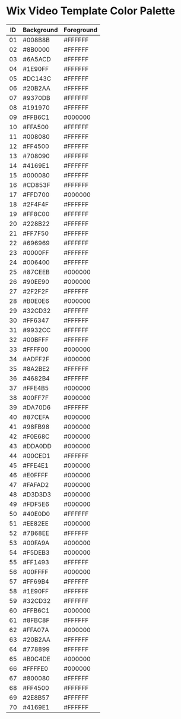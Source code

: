 # Wix Video Template Color Palette

| ID | Background | Foreground |
|----|------------|------------|
| 01 | #008B8B | #FFFFFF |
| 02 | #8B0000 | #FFFFFF |
| 03 | #6A5ACD | #FFFFFF |
| 04 | #1E90FF | #FFFFFF |
| 05 | #DC143C | #FFFFFF |
| 06 | #20B2AA | #FFFFFF |
| 07 | #9370DB | #FFFFFF |
| 08 | #191970 | #FFFFFF |
| 09 | #FFB6C1 | #000000 |
| 10 | #FFA500 | #FFFFFF |
| 11 | #008080 | #FFFFFF |
| 12 | #FF4500 | #FFFFFF |
| 13 | #708090 | #FFFFFF |
| 14 | #4169E1 | #FFFFFF |
| 15 | #000080 | #FFFFFF |
| 16 | #CD853F | #FFFFFF |
| 17 | #FFD700 | #000000 |
| 18 | #2F4F4F | #FFFFFF |
| 19 | #FF8C00 | #FFFFFF |
| 20 | #228B22 | #FFFFFF |
| 21 | #FF7F50 | #FFFFFF |
| 22 | #696969 | #FFFFFF |
| 23 | #0000FF | #FFFFFF |
| 24 | #006400 | #FFFFFF |
| 25 | #87CEEB | #000000 |
| 26 | #90EE90 | #000000 |
| 27 | #2F2F2F | #FFFFFF |
| 28 | #B0E0E6 | #000000 |
| 29 | #32CD32 | #FFFFFF |
| 30 | #FF6347 | #FFFFFF |
| 31 | #9932CC | #FFFFFF |
| 32 | #00BFFF | #FFFFFF |
| 33 | #FFFF00 | #000000 |
| 34 | #ADFF2F | #000000 |
| 35 | #8A2BE2 | #FFFFFF |
| 36 | #4682B4 | #FFFFFF |
| 37 | #FFE4B5 | #000000 |
| 38 | #00FF7F | #000000 |
| 39 | #DA70D6 | #FFFFFF |
| 40 | #87CEFA | #000000 |
| 41 | #98FB98 | #000000 |
| 42 | #F0E68C | #000000 |
| 43 | #DDA0DD | #000000 |
| 44 | #00CED1 | #FFFFFF |
| 45 | #FFE4E1 | #000000 |
| 46 | #E0FFFF | #000000 |
| 47 | #FAFAD2 | #000000 |
| 48 | #D3D3D3 | #000000 |
| 49 | #FDF5E6 | #000000 |
| 50 | #40E0D0 | #FFFFFF |
| 51 | #EE82EE | #000000 |
| 52 | #7B68EE | #FFFFFF |
| 53 | #00FA9A | #000000 |
| 54 | #F5DEB3 | #000000 |
| 55 | #FF1493 | #FFFFFF |
| 56 | #00FFFF | #000000 |
| 57 | #FF69B4 | #FFFFFF |
| 58 | #1E90FF | #FFFFFF |
| 59 | #32CD32 | #FFFFFF |
| 60 | #FFB6C1 | #000000 |
| 61 | #8FBC8F | #FFFFFF |
| 62 | #FFA07A | #000000 |
| 63 | #20B2AA | #FFFFFF |
| 64 | #778899 | #FFFFFF |
| 65 | #B0C4DE | #000000 |
| 66 | #FFFFE0 | #000000 |
| 67 | #800080 | #FFFFFF |
| 68 | #FF4500 | #FFFFFF |
| 69 | #2E8B57 | #FFFFFF |
| 70 | #4169E1 | #FFFFFF |